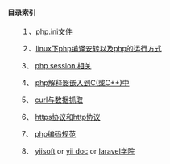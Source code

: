 #### 目录索引

&emsp;&emsp;１、[php.ini文件](https://github.com/buchongyu/buchongyu.github.io/blob/master/php/php.ini.MD)

&emsp;&emsp;２、[linux下php编译安转以及php的运行方式](https://github.com/buchongyu/buchongyu.github.io/blob/master/php/compile_install.MD)
  
&emsp;&emsp;3、 [php session 相关](https://github.com/buchongyu/buchongyu.github.io/blob/master/php/session.MD)

&emsp;&emsp;4、 [php解释器嵌入到C(或C++)中](https://github.com/buchongyu/buchongyu.github.io/blob/master/php/php_embed.MD)

&emsp;&emsp;5、 [curl与数据抓取](https://github.com/buchongyu/buchongyu.github.io/blob/master/php/curl.MD)

&emsp;&emsp;6、 [https协议和http协议](https://github.com/buchongyu/buchongyu.github.io/blob/master/php/http_https.MD)

&emsp;&emsp;7、 [php编码规范](https://github.com/buchongyu/buchongyu.github.io/blob/master/php/codestyles/README.MD)

&emsp;&emsp;8、 [yiisoft](https://github.com/yiisoft) or [yii doc](http://www.yiiframework.com/) or [laravel学院](http://laravelacademy.org/post/7261.html)
